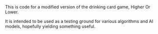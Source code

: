This is code for a modified version of the drinking card game, Higher Or Lower.

It is intended to be used as a testing ground for various algorithms and AI models,
hopefully yielding something useful.

